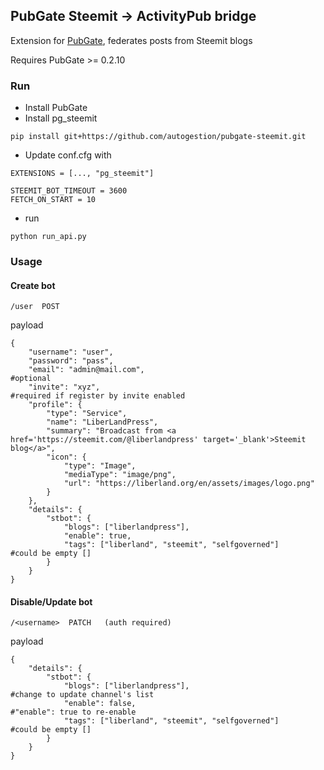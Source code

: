 ## PubGate Steemit -> ActivityPub bridge
Extension for [PubGate](https://github.com/autogestion/pubgate), federates posts from Steemit blogs 

Requires PubGate >= 0.2.10
### Run
 - Install PubGate
 - Install pg_steemit
 ```
 pip install git+https://github.com/autogestion/pubgate-steemit.git

```
 - Update conf.cfg with
```
EXTENSIONS = [..., "pg_steemit"]

STEEMIT_BOT_TIMEOUT = 3600
FETCH_ON_START = 10
```
 - run
```
python run_api.py

```


### Usage

#### Create bot
```
/user  POST
```
payload
```
{
	"username": "user",
	"password": "pass",
	"email": "admin@mail.com",                                          #optional
	"invite": "xyz",                                                    #required if register by invite enabled
	"profile": {
		"type": "Service",
		"name": "LiberLandPress",
		"summary": "Broadcast from <a href='https://steemit.com/@liberlandpress' target='_blank'>Steemit blog</a>",
	    "icon": {
	        "type": "Image",
	        "mediaType": "image/png",
	        "url": "https://liberland.org/en/assets/images/logo.png"
	    }
	},
	"details": {
		"stbot": {
			"blogs": ["liberlandpress"],
			"enable": true,
			"tags": ["liberland", "steemit", "selfgoverned"]            #could be empty []
		}
	}
}
```


#### Disable/Update bot
```
/<username>  PATCH   (auth required)
```
payload
```
{
    "details": {
        "stbot": {
            "blogs": ["liberlandpress"],                                #change to update channel's list
            "enable": false,                                            #"enable": true to re-enable
			"tags": ["liberland", "steemit", "selfgoverned"]            #could be empty []
        }
    }
}
```
